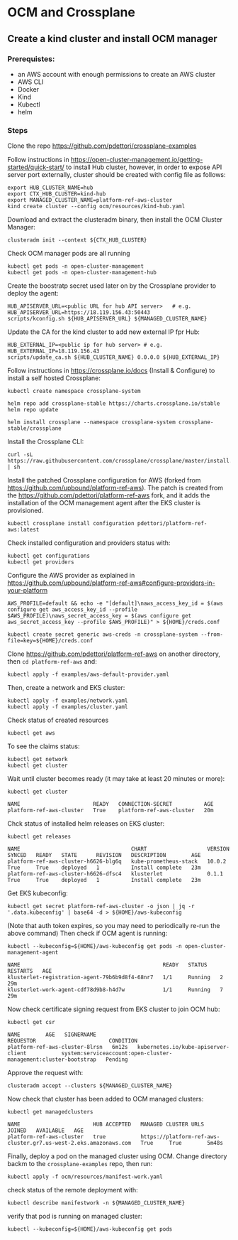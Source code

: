 # OCM and Crossplane

## Create a kind cluster and install OCM manager

### Prerequistes:

- an AWS account with enough permissions to create an AWS cluster
- AWS CLI
- Docker
- Kind
- Kubectl
- helm

### Steps

Clone the repo https://github.com/pdettori/crossplane-examples

Follow instructions in https://open-cluster-management.io/getting-started/quick-start/ to install Hub cluster,
however, in order to expose API server port externally, cluster should be created with config file as follows:

```shell
export HUB_CLUSTER_NAME=hub
export CTX_HUB_CLUSTER=kind-hub
export MANAGED_CLUSTER_NAME=platform-ref-aws-cluster
kind create cluster --config ocm/resources/kind-hub.yaml
```

Download and extract the clusteradm binary, then install the OCM Cluster Manager:

```shell
clusteradm init --context ${CTX_HUB_CLUSTER}
```

Check OCM manager pods are all running

```
kubectl get pods -n open-cluster-management
kubectl get pods -n open-cluster-management-hub
```

Create the boostratp secret used later on by the Crossplane provider to deploy the agent:

```shell
HUB_APISERVER_URL=<public URL for hub API server>   # e.g. HUB_APISERVER_URL=https://18.119.156.43:50443
scripts/kconfig.sh ${HUB_APISERVER_URL} ${MANAGED_CLUSTER_NAME}
```

Update the CA for the kind cluster to add new external IP fpr Hub:

```shell
HUB_EXTERNAL_IP=<public ip for hub server> # e.g. HUB_EXTERNAL_IP=18.119.156.43
scripts/update_ca.sh ${HUB_CLUSTER_NAME} 0.0.0.0 ${HUB_EXTERNAL_IP}
```

Follow instructions in https://crossplane.io/docs (Install & Configure) to install a self hosted Crossplane:

```shell
kubectl create namespace crossplane-system

helm repo add crossplane-stable https://charts.crossplane.io/stable
helm repo update

helm install crossplane --namespace crossplane-system crossplane-stable/crossplane
```

Install the Crossplane CLI:

```shell
curl -sL https://raw.githubusercontent.com/crossplane/crossplane/master/install.sh | sh
```

Install the patched Crossplane configuration for AWS (forked from https://github.com/upbound/platform-ref-aws).
The patch is created from the https://github.com/pdettori/platform-ref-aws fork, and it adds
the installation of the OCM management agent after the EKS cluster is provisioned.

```shell
kubectl crossplane install configuration pdettori/platform-ref-aws:latest
```

Check installed configuration and providers status with:

```shell
kubectl get configurations
kubectl get providers
```

Configure the AWS provider as explained in https://github.com/upbound/platform-ref-aws#configure-providers-in-your-platform

```shell
AWS_PROFILE=default && echo -e "[default]\naws_access_key_id = $(aws configure get aws_access_key_id --profile $AWS_PROFILE)\naws_secret_access_key = $(aws configure get aws_secret_access_key --profile $AWS_PROFILE)" > ${HOME}/creds.conf
```

```shell
kubectl create secret generic aws-creds -n crossplane-system --from-file=key=${HOME}/creds.conf
```

Clone https://github.com/pdettori/platform-ref-aws on another directory, then `cd platform-ref-aws` and:

```shell
kubectl apply -f examples/aws-default-provider.yaml
```

Then, create a network and EKS cluster:

```shell
kubectl apply -f examples/network.yaml 
kubectl apply -f examples/cluster.yaml 
```

Check status of created resources

```shell
kubectl get aws
```

To see the claims status:

```shell
kubectl get network
kubectl get cluster
```

Wait until cluster becomes ready (it may take at least 20 minutes or more):

```shell
kubectl get cluster

NAME                       READY   CONNECTION-SECRET          AGE
platform-ref-aws-cluster   True    platform-ref-aws-cluster   20m
```

Chck status of installed helm releases on EKS cluster:

```shell
kubectl get releases

NAME                                   CHART                   VERSION   SYNCED   READY   STATE      REVISION   DESCRIPTION        AGE
platform-ref-aws-cluster-h6626-blg6q   kube-prometheus-stack   10.0.2    True     True    deployed   1          Install complete   23m
platform-ref-aws-cluster-h6626-dfsc4   klusterlet              0.1.1     True     True    deployed   1          Install complete   23m
```

Get EKS kubeconfig:

```shell
kubectl get secret platform-ref-aws-cluster -o json | jq -r '.data.kubeconfig' | base64 -d > ${HOME}/aws-kubeconfig
```

(Note that auth token expires, so you may need to periodically re-run the above command)
Then check if OCM agent is running:

```shell
kubectl --kubeconfig=${HOME}/aws-kubeconfig get pods -n open-cluster-management-agent

NAME                                             READY   STATUS    RESTARTS   AGE
klusterlet-registration-agent-79b6b9d8f4-68nr7   1/1     Running   2          29m
klusterlet-work-agent-cdf78d9b8-h4d7w            1/1     Running   7          29m
```

Now check certificate signing request from EKS cluster to join OCM hub:

```shell
kubectl get csr

NAME        AGE   SIGNERNAME                                    REQUESTOR                       CONDITION
platform-ref-aws-cluster-8lrsn   6m12s   kubernetes.io/kube-apiserver-client           system:serviceaccount:open-cluster-management:cluster-bootstrap   Pending
```

Approve the request with:

```shell
clusteradm accept --clusters ${MANAGED_CLUSTER_NAME}
```

Now check that cluster has been added to OCM managed clusters:

```shell
kubectl get managedclusters

NAME                       HUB ACCEPTED   MANAGED CLUSTER URLS                                               JOINED   AVAILABLE   AGE
platform-ref-aws-cluster   true           https://platform-ref-aws-cluster.gr7.us-west-2.eks.amazonaws.com   True     True        5m48s
```

Finally, deploy a pod on the managed cluster using OCM. Change directory backm to the `crossplane-examples` repo, then run:

```shell
kubectl apply -f ocm/resources/manifest-work.yaml
```

check status of the remote deployment with:

```shell
kubectl describe manifestwork -n ${MANAGED_CLUSTER_NAME}
```

verify that pod is running on managed cluster:

```shell
kubectl --kubeconfig=${HOME}/aws-kubeconfig get pods
```

